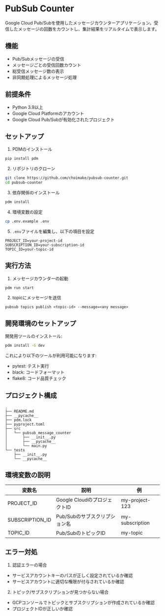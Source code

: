 # PubSub Counter

Google Cloud Pub/Subを使用したメッセージカウンターアプリケーション。受信したメッセージの回数をカウントし、集計結果をリアルタイムで表示します。

## 機能

- Pub/Subメッセージの受信
- メッセージごとの受信回数カウント
- 総受信メッセージ数の表示
- 非同期処理によるメッセージ処理

## 前提条件

- Python 3.9以上
- Google Cloud Platformのアカウント
- Google Cloud Pub/Subが有効化されたプロジェクト

## セットアップ

1. PDMのインストール
```bash
pip install pdm
```

2. リポジトリのクローン
```bash
git clone https://github.com/choimake/pubsub-counter.git
cd pubsub-counter
```

3. 依存関係のインストール
```bash
pdm install
```

4. 環境変数の設定
```bash
cp .env.example .env
```

5. `.env`ファイルを編集し、以下の項目を設定
```
PROJECT_ID=your-project-id
SUBSCRIPTION_ID=your-subscription-id
TOPIC_ID=your-topic-id
```

## 実行方法

1. メッセージカウンターの起動
```bash
pdm run start
```

2. topicにメッセージを送信
```
pubsub topics publish <topic-id> --message=<any message>
```


## 開発環境のセットアップ

開発用ツールのインストール:
```bash
pdm install -G dev
```

これにより以下のツールが利用可能になります:
- pytest: テスト実行
- black: コードフォーマット
- flake8: コード品質チェック

## プロジェクト構成

```
.
├── README.md
├── __pycache__
├── pdm.lock
├── pyproject.toml
├── src
│   └── pubsub_message_counter
│       ├── __init__.py
│       ├── __pycache__
│       └── main.py
└── tests
    ├── __init__.py
    └── __pycache__
```

## 環境変数の説明

| 変数名 | 説明 | 例 |
|--------|------|-----|
| PROJECT_ID | Google CloudのプロジェクトID | my-project-123 |
| SUBSCRIPTION_ID | Pub/Subのサブスクリプション名 | my-subscription |
| TOPIC_ID | Pub/SubのトピックID | my-topic |

## エラー対処

1. 認証エラーの場合
- サービスアカウントキーのパスが正しく設定されているか確認
- サービスアカウントに適切な権限が付与されているか確認

2. トピック/サブスクリプションが見つからない場合
- GCPコンソールでトピックとサブスクリプションが作成されているか確認
- プロジェクトIDが正しいか確認

